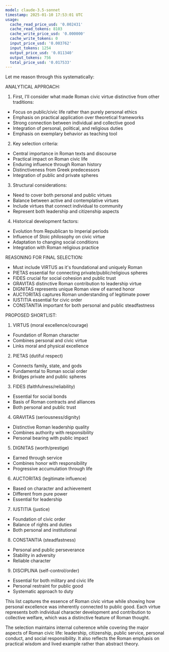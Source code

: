 ```yaml
---
model: claude-3.5-sonnet
timestamp: 2025-01-10 17:53:01 UTC
usage:
  cache_read_price_usd: '0.002431'
  cache_read_tokens: 8103
  cache_write_price_usd: '0.000000'
  cache_write_tokens: 0
  input_price_usd: '0.003762'
  input_tokens: 1254
  output_price_usd: '0.011340'
  output_tokens: 756
  total_price_usd: '0.017533'
---
```


Let me reason through this systematically:

ANALYTICAL APPROACH:
1) First, I'll consider what made Roman civic virtue distinctive from other traditions:
- Focus on public/civic life rather than purely personal ethics
- Emphasis on practical application over theoretical frameworks
- Strong connection between individual and collective good
- Integration of personal, political, and religious duties
- Emphasis on exemplary behavior as teaching tool

2) Key selection criteria:
- Central importance in Roman texts and discourse
- Practical impact on Roman civic life
- Enduring influence through Roman history
- Distinctiveness from Greek predecessors
- Integration of public and private spheres

3) Structural considerations:
- Need to cover both personal and public virtues
- Balance between active and contemplative virtues
- Include virtues that connect individual to community
- Represent both leadership and citizenship aspects

4) Historical development factors:
- Evolution from Republican to Imperial periods
- Influence of Stoic philosophy on civic virtue
- Adaptation to changing social conditions
- Integration with Roman religious practice

REASONING FOR FINAL SELECTION:
- Must include VIRTUS as it's foundational and uniquely Roman
- PIETAS essential for connecting private/public/religious spheres
- FIDES crucial for social cohesion and public trust
- GRAVITAS distinctive Roman contribution to leadership virtue
- DIGNITAS represents unique Roman view of earned honor
- AUCTORITAS captures Roman understanding of legitimate power
- IUSTITIA essential for civic order
- CONSTANTIA important for both personal and public steadfastness

PROPOSED SHORTLIST:

1. VIRTUS
(moral excellence/courage)
- Foundation of Roman character
- Combines personal and civic virtue
- Links moral and physical excellence

2. PIETAS
(dutiful respect)
- Connects family, state, and gods
- Fundamental to Roman social order
- Bridges private and public spheres

3. FIDES
(faithfulness/reliability)
- Essential for social bonds
- Basis of Roman contracts and alliances
- Both personal and public trust

4. GRAVITAS
(seriousness/dignity)
- Distinctive Roman leadership quality
- Combines authority with responsibility
- Personal bearing with public impact

5. DIGNITAS
(worth/prestige)
- Earned through service
- Combines honor with responsibility
- Progressive accumulation through life

6. AUCTORITAS
(legitimate influence)
- Based on character and achievement
- Different from pure power
- Essential for leadership

7. IUSTITIA
(justice)
- Foundation of civic order
- Balance of rights and duties
- Both personal and institutional

8. CONSTANTIA
(steadfastness)
- Personal and public perseverance
- Stability in adversity
- Reliable character

9. DISCIPLINA
(self-control/order)
- Essential for both military and civic life
- Personal restraint for public good
- Systematic approach to duty

This list captures the essence of Roman civic virtue while showing how personal excellence was inherently connected to public good. Each virtue represents both individual character development and contribution to collective welfare, which was a distinctive feature of Roman thought.

The selection maintains internal coherence while covering the major aspects of Roman civic life: leadership, citizenship, public service, personal conduct, and social responsibility. It also reflects the Roman emphasis on practical wisdom and lived example rather than abstract theory.
